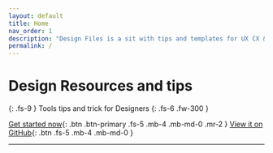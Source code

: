 ```yaml
---
layout: default
title: Home
nav_order: 1
description: "Design Files is a sit with tips and templates for UX CX & Service Design."
permalink: /
---
```

# Design Resources and tips
{: .fs-9 }
Tools tips and trick for Designers
{: .fs-6 .fw-300 }

 [Get started now](#getting-started){: .btn .btn-primary .fs-5 .mb-4 .mb-md-0 .mr-2 } [View it on GitHub](https://github.com/pmarsceill/just-the-docs){: .btn .fs-5 .mb-4 .mb-md-0 }

---
